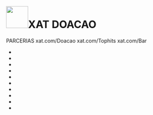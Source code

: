 
<!DOCTYPE html>
<html>
<head>
<!-- Credits Rotating text: Rachel Smith https://codepen.io/mohaiman/pen/MQqMyo -->
<!-- Credits Moving boxes: Mohammad Abdul Mohaiman https://codepen.io/mohaiman/pen/MQqMyo -->
<style>  
@import url('https://fonts.googleapis.com/css?family=Exo:400,700');

*{
    margin: 0px;
    padding: 0px;
}

body{
    font-family: 'Exo', sans-serif;
}

.context {
    position: absolute;
    top: 40vh;
    left: 5vh;
}

.context h1{
    text-align: center;
    color: #fff;
    font-size: 50px;
}

.area{
    background: #000062;
    /*background: #321c5c;*/
    background: -webkit-linear-gradient(to left, #8f94fb, #4e54c8);  
    width: 100%;
    height:100vh;
}

.circles{
    position: absolute;
    top: 0;
    left: 0;
    width: 100%;
    height: 100%;
    overflow: hidden;
}

.circles li{
    position: absolute;
    display: block;
    list-style: none;
    width: 20px;
    height: 20px;
    background: rgba(255, 255, 255, 0.2);
    animation: animate 25s linear infinite;
    bottom: -150px;
    
}

.circles li:nth-child(1){
    left: 25%;
    width: 80px;
    height: 80px;
    animation-delay: 0s;
}

.circles li:nth-child(2){
    left: 10%;
    width: 20px;
    height: 20px;
    animation-delay: 2s;
    animation-duration: 12s;
}

.circles li:nth-child(3){
    left: 70%;
    width: 20px;
    height: 20px;
    animation-delay: 4s;
}

.circles li:nth-child(4){
    left: 40%;
    width: 60px;
    height: 60px;
    animation-delay: 0s;
    animation-duration: 18s;
}

.circles li:nth-child(5){
    left: 65%;
    width: 20px;
    height: 20px;
    animation-delay: 0s;
}

.circles li:nth-child(6){
    left: 75%;
    width: 110px;
    height: 110px;
    animation-delay: 3s;
}

.circles li:nth-child(7){
    left: 35%;
    width: 150px;
    height: 150px;
    animation-delay: 7s;
}

.circles li:nth-child(8){
    left: 50%;
    width: 25px;
    height: 25px;
    animation-delay: 15s;
    animation-duration: 45s;
}

.circles li:nth-child(9){
    left: 20%;
    width: 15px;
    height: 15px;
    animation-delay: 2s;
    animation-duration: 35s;
}

.circles li:nth-child(10){
    left: 85%;
    width: 150px;
    height: 150px;
    animation-delay: 0s;
    animation-duration: 11s;
}
	
p {
  display: inline-block;
  vertical-align: top;
  margin: 0;
}

.word {
  position: absolute;
  width: 220px;
  opacity: 0;
}

.letter {
  display: inline-block;
  position: relative;
  float: left;
  transform: translateZ(25px);
  transform-origin: 50% 50% 25px;
}

.letter.out {
  transform: rotateX(90deg);
  transition: transform 0.32s cubic-bezier(0.55, 0.055, 0.675, 0.19);
}

.letter.behind {
  transform: rotateX(-90deg);
}

.letter.in {
  transform: rotateX(0deg);
  transition: transform 0.38s cubic-bezier(0.175, 0.885, 0.32, 1.275);
}

.facebook {
  color: #14A0F9;
}

.twitter {
  color: #1DA1F2;
}
	
.instagram {
  color: #fc5d85;
}

.html5group {
  color: #F7C731;
}

.html5wiki {
  color: #F5F5F5;
}

.midnight {
  color: #2c3e50;
}

@keyframes animate {

    0% {
        transform: translateY(0) rotate(0deg);
        opacity: 1;
        border-radius: 0;
    }

    100% {
        transform: translateY(-1000px) rotate(720deg);
        opacity: 0;
        border-radius: 50%;
    }
}
	
.animtext {
	margin-left: 73px;
}

</style>
</head>
	
<body>
  
<div class="context">
  	<h1><img src="https://xat.com/content/web/R00008/img/xatplanet.svg" width="60">XAT DOACAO</h1>
	<p class="animtext">
		<span class="word html5group">PARCERIAS</span>
		<span class="word facebook">xat.com/Doacao</span>
		<span class="word html5wiki">xat.com/Tophits</span>
		<span class="word twitter">xat.com/Bar</span>
	</p>
</div>

<div class="area" >
            <ul class="circles">
                    <li></li>
                    <li></li>
                    <li></li>
                    <li></li>
                    <li></li>
                    <li></li>
                    <li></li>
                    <li></li>
                    <li></li>
                    <li></li>
            </ul>
    </div>
  </body>
</html>

<script>
var words = document.getElementsByClassName('word');
var wordArray = [];
var currentWord = 0;

words[currentWord].style.opacity = 1;
for (var i = 0; i < words.length; i++) {
  splitLetters(words[i]);
}

function changeWord() {
  var cw = wordArray[currentWord];
  var nw = currentWord == words.length-1 ? wordArray[0] : wordArray[currentWord+1];
  for (var i = 0; i < cw.length; i++) {
    animateLetterOut(cw, i);
  }
  
  for (var i = 0; i < nw.length; i++) {
    nw[i].className = 'letter behind';
    nw[0].parentElement.style.opacity = 1;
    animateLetterIn(nw, i);
  }
  
  currentWord = (currentWord == wordArray.length-1) ? 0 : currentWord+1;
}

function animateLetterOut(cw, i) {
  setTimeout(function() {
		cw[i].className = 'letter out';
  }, i*80);
}

function animateLetterIn(nw, i) {
  setTimeout(function() {
		nw[i].className = 'letter in';
  }, 340+(i*80));
}

function splitLetters(word) {
  var content = word.innerHTML;
  word.innerHTML = '';
  var letters = [];
  for (var i = 0; i < content.length; i++) {
    var letter = document.createElement('span');
    letter.className = 'letter';
    letter.innerHTML = content.charAt(i);
    word.appendChild(letter);
    letters.push(letter);
  }
  
  wordArray.push(letters);
}

changeWord();
setInterval(changeWord, 4000);
</script>
